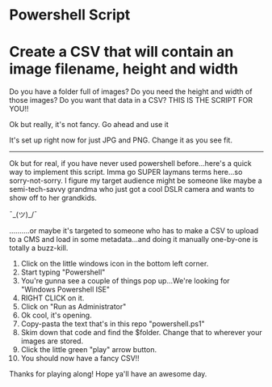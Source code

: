 # Powershell Script
# Create a CSV that will contain an image filename, height and width

Do you have a folder full of images?
Do you need the height and width of those images?
Do you want that data in a CSV?
THIS IS THE SCRIPT FOR YOU!!

Ok but really, it's not fancy.  Go ahead and use it

It's set up right now for just JPG and PNG.
Change it as you see fit.

----------------------------------------------

Ok but for real, if you have never used powershell before...here's a quick way to implement this script.  Imma go SUPER laymans terms here...so sorry-not-sorry.  I figure my target audience might be someone like maybe a semi-tech-savvy grandma who just got a cool DSLR camera and wants to show off to her grandkids.

¯\_(ツ)_/¯

..........or maybe it's targeted to someone who has to make a CSV to upload to a CMS and load in some metadata...and doing it manually one-by-one is totally a buzz-kill.


1. Click on the little windows icon in the bottom left corner.
2. Start typing "Powershell"
3. You're gunna see a couple of things pop up...We're looking for "Windows Powershell ISE"
4. RIGHT CLICK on it.
5. Click on "Run as Administrator"
6. Ok cool, it's opening.
7. Copy-pasta the text that's in this repo "powershell.ps1"
8. Skim down that code and find the $folder.  Change that to wherever your images are stored.
9. Click the little green "play" arrow button.
10. You should now have a fancy CSV!!


Thanks for playing along!  Hope ya'll have an awesome day.
